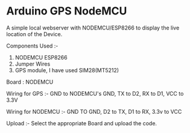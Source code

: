 # Arduino GPS NodeMCU
 A simple local webserver with NODEMCU/ESP8266 to display the live location of the Device.

Components Used :-   
  1. NODEMCU ESP8266
  2. Jumper Wires
  3. GPS module, I have used SIM28(MT5212)



Board : NODEMCU

Wiring for GPS  :- GND to NODEMCU's GND, TX to D2, RX to D1, VCC to 3.3V

Wiring for NODEMCU  :- GND TO GND, D2 to TX, D1 to RX, 3.3v to VCC


Upload :- Select the appropriate Board and upload the code.
